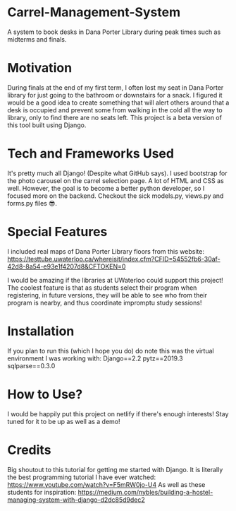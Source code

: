 # Carrel-Management-System
A system to book desks in Dana Porter Library during peak times such as midterms and finals.

# Motivation

During finals at the end of my first term, I often lost my seat in Dana Porter library for just going to the bathroom or downstairs for a snack. I figured it would be a good idea to create something that will alert others around that a desk is occupied and prevent some from walking in the cold all the way to library, only to find there are no seats left. This project is a beta version of this tool built using Django.

# Tech and Frameworks Used

It's pretty much all Django! (Despite what GitHub says). I used bootstrap for the photo carousel on the carrel selection page. A lot of HTML and CSS as well. However, the goal is to become a better python developer, so I focused more on the backend. Checkout the sick models.py, views.py and forms.py files 😎.

# Special Features

I included real maps of Dana Porter Library floors from this website: https://testtube.uwaterloo.ca/whereisit/index.cfm?CFID=54552fb6-30af-42d8-8a54-e93e1f4207d8&CFTOKEN=0  

I would be amazing if the libraries at UWaterloo could support this project! The coolest feature is that as students select their program when registering, in future versions, they will be able to see who from their program is nearby, and thus coordinate impromptu study sessions!

# Installation

If you plan to run this (which I hope you do) do note this was the virtual environment I was working with: 
Django==2.2
pytz==2019.3
sqlparse==0.3.0

# How to Use?

I would be happily put this project on netlify if there's enough interests! Stay tuned for it to be up as well as a demo!

# Credits

Big shoutout to this tutorial for getting me started with Django. It is literally the best programming tutorial I have ever watched: https://www.youtube.com/watch?v=F5mRW0jo-U4
As well as these students for inspiration: https://medium.com/nybles/building-a-hostel-managing-system-with-django-d2dc85d9dec2


